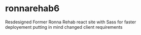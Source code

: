 # ronnarehab6
Resdesigned Former Ronna Rehab react site with Sass for faster deployement putting in mind changed client requirements
